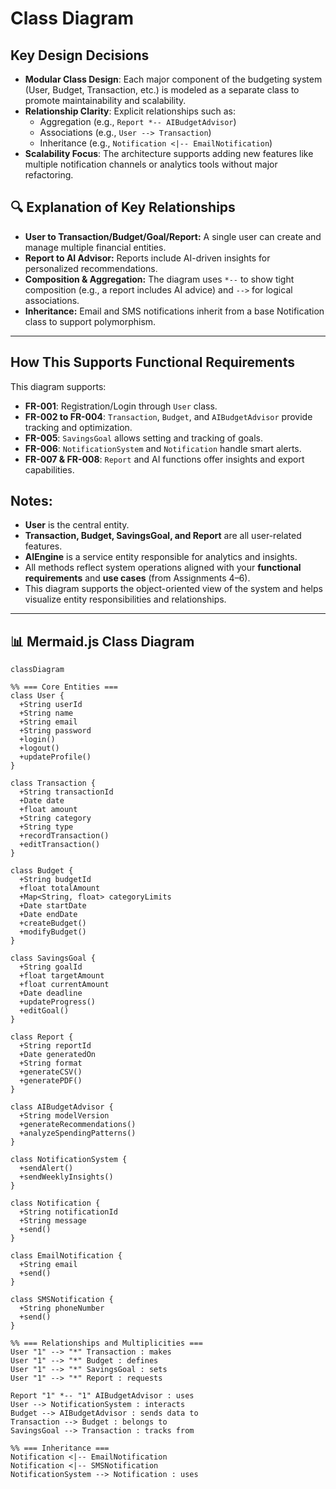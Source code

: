 #  Class Diagram

##  Key Design Decisions

- **Modular Class Design**: Each major component of the budgeting system (User, Budget, Transaction, etc.) is modeled as a separate class to promote maintainability and scalability.
- **Relationship Clarity**: Explicit relationships such as:
  - Aggregation (e.g., `Report *-- AIBudgetAdvisor`)
  - Associations (e.g., `User --> Transaction`)
  - Inheritance (e.g., `Notification <|-- EmailNotification`)
- **Scalability Focus**: The architecture supports adding new features like multiple notification channels or analytics tools without major refactoring.

## 🔍 Explanation of Key Relationships

- **User to Transaction/Budget/Goal/Report:** A single user can create and manage multiple financial entities.
- **Report to AI Advisor:** Reports include AI-driven insights for personalized recommendations.
- **Composition & Aggregation:** The diagram uses `*--` to show tight composition (e.g., a report includes AI advice) and `-->` for logical associations.
- **Inheritance:** Email and SMS notifications inherit from a base Notification class to support polymorphism.

---

##  How This Supports Functional Requirements
This diagram supports:
- **FR-001**: Registration/Login through `User` class.
- **FR-002 to FR-004**: `Transaction`, `Budget`, and `AIBudgetAdvisor` provide tracking and optimization.
- **FR-005**: `SavingsGoal` allows setting and tracking of goals.
- **FR-006**: `NotificationSystem` and `Notification` handle smart alerts.
- **FR-007 & FR-008**: `Report` and AI functions offer insights and export capabilities.

## Notes:

- **User** is the central entity.
- **Transaction, Budget, SavingsGoal, and Report** are all user-related features.
- **AIEngine** is a service entity responsible for analytics and insights.
- All methods reflect system operations aligned with your **functional requirements** and **use cases** (from Assignments 4–6).
- This diagram supports the object-oriented view of the system and helps visualize entity responsibilities and relationships.

---

## 📊 Mermaid.js Class Diagram

```mermaid
classDiagram

%% === Core Entities ===
class User {
  +String userId
  +String name
  +String email
  +String password
  +login()
  +logout()
  +updateProfile()
}

class Transaction {
  +String transactionId
  +Date date
  +float amount
  +String category
  +String type
  +recordTransaction()
  +editTransaction()
}

class Budget {
  +String budgetId
  +float totalAmount
  +Map<String, float> categoryLimits
  +Date startDate
  +Date endDate
  +createBudget()
  +modifyBudget()
}

class SavingsGoal {
  +String goalId
  +float targetAmount
  +float currentAmount
  +Date deadline
  +updateProgress()
  +editGoal()
}

class Report {
  +String reportId
  +Date generatedOn
  +String format
  +generateCSV()
  +generatePDF()
}

class AIBudgetAdvisor {
  +String modelVersion
  +generateRecommendations()
  +analyzeSpendingPatterns()
}

class NotificationSystem {
  +sendAlert()
  +sendWeeklyInsights()
}

class Notification {
  +String notificationId
  +String message
  +send()
}

class EmailNotification {
  +String email
  +send()
}

class SMSNotification {
  +String phoneNumber
  +send()
}

%% === Relationships and Multiplicities ===
User "1" --> "*" Transaction : makes
User "1" --> "*" Budget : defines
User "1" --> "*" SavingsGoal : sets
User "1" --> "*" Report : requests

Report "1" *-- "1" AIBudgetAdvisor : uses
User --> NotificationSystem : interacts
Budget --> AIBudgetAdvisor : sends data to
Transaction --> Budget : belongs to
SavingsGoal --> Transaction : tracks from

%% === Inheritance ===
Notification <|-- EmailNotification
Notification <|-- SMSNotification
NotificationSystem --> Notification : uses


